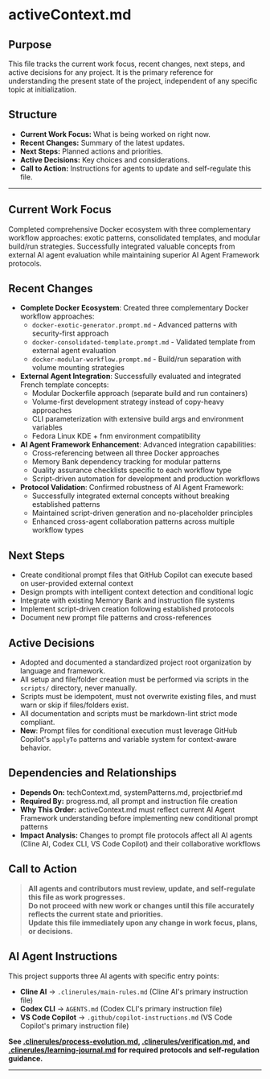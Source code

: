 # activeContext.md

## Purpose
This file tracks the current work focus, recent changes, next steps, and active decisions for any project. It is the primary reference for understanding the present state of the project, independent of any specific topic at initialization.

## Structure
- **Current Work Focus:** What is being worked on right now.
- **Recent Changes:** Summary of the latest updates.
- **Next Steps:** Planned actions and priorities.
- **Active Decisions:** Key choices and considerations.
- **Call to Action:** Instructions for agents to update and self-regulate this file.

---

## Current Work Focus

Completed comprehensive Docker ecosystem with three complementary workflow approaches: exotic patterns, consolidated templates, and modular build/run strategies. Successfully integrated valuable concepts from external AI agent evaluation while maintaining superior AI Agent Framework protocols.

## Recent Changes

- **Complete Docker Ecosystem**: Created three complementary Docker workflow approaches:
  - `docker-exotic-generator.prompt.md` - Advanced patterns with security-first approach
  - `docker-consolidated-template.prompt.md` - Validated template from external agent evaluation
  - `docker-modular-workflow.prompt.md` - Build/run separation with volume mounting strategies
- **External Agent Integration**: Successfully evaluated and integrated French template concepts:
  - Modular Dockerfile approach (separate build and run containers)
  - Volume-first development strategy instead of copy-heavy approaches
  - CLI parameterization with extensive build args and environment variables
  - Fedora Linux KDE + fnm environment compatibility
- **AI Agent Framework Enhancement**: Advanced integration capabilities:
  - Cross-referencing between all three Docker approaches
  - Memory Bank dependency tracking for modular patterns
  - Quality assurance checklists specific to each workflow type
  - Script-driven automation for development and production workflows
- **Protocol Validation**: Confirmed robustness of AI Agent Framework:
  - Successfully integrated external concepts without breaking established patterns
  - Maintained script-driven generation and no-placeholder principles
  - Enhanced cross-agent collaboration patterns across multiple workflow types

## Next Steps

- Create conditional prompt files that GitHub Copilot can execute based on user-provided external context
- Design prompts with intelligent context detection and conditional logic
- Integrate with existing Memory Bank and instruction file systems
- Implement script-driven creation following established protocols
- Document new prompt file patterns and cross-references

## Active Decisions

- Adopted and documented a standardized project root organization by language and framework.
- All setup and file/folder creation must be performed via scripts in the `scripts/` directory, never manually.
- Scripts must be idempotent, must not overwrite existing files, and must warn or skip if files/folders exist.
- All documentation and scripts must be markdown-lint strict mode compliant.
- **New**: Prompt files for conditional execution must leverage GitHub Copilot's `applyTo` patterns and variable system for context-aware behavior.

## Dependencies and Relationships

- **Depends On:** techContext.md, systemPatterns.md, projectbrief.md
- **Required By:** progress.md, all prompt and instruction file creation
- **Why This Order:** activeContext.md must reflect current AI Agent Framework understanding before implementing new conditional prompt patterns
- **Impact Analysis:** Changes to prompt file protocols affect all AI agents (Cline AI, Codex CLI, VS Code Copilot) and their collaborative workflows

## Call to Action

> **All agents and contributors must review, update, and self-regulate this file as work progresses.**  
> **Do not proceed with new work or changes until this file accurately reflects the current state and priorities.**  
> **Update this file immediately upon any change in work focus, plans, or decisions.**

## AI Agent Instructions

This project supports three AI agents with specific entry points:
- **Cline AI** → `.clinerules/main-rules.md` (Cline AI's primary instruction file)
- **Codex CLI** → `AGENTS.md` (Codex CLI's primary instruction file)
- **VS Code Copilot** → `.github/copilot-instructions.md` (VS Code Copilot's primary instruction file)

**See [.clinerules/process-evolution.md](../.clinerules/process-evolution.md), [.clinerules/verification.md](../.clinerules/verification.md), and [.clinerules/learning-journal.md](../.clinerules/learning-journal.md) for required protocols and self-regulation guidance.**

---
